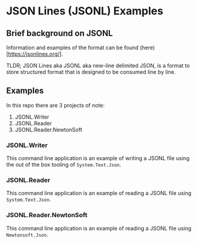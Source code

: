 # JSON Lines (JSONL) Examples

## Brief background on JSONL
Information and examples of the format can be found (here)[https://jsonlines.org/].

TLDR; JSON Lines aka JSONL aka new-line delimited JSON, is a format to store structured format that is designed to be consumed line by line.

## Examples

In this repo there are 3 projects of note:
1. JSONL.Writer
1. JSONL.Reader
1. JSONL.Reader.NewtonSoft

### JSONL.Writer
This command line application is an example of writing a JSONL file using the out of the box tooling of `System.Text.Json`.

### JSONL.Reader
This command line application is an example of reading a JSONL file using `System.Text.Json`.

### JSONL.Reader.NewtonSoft
This command line application is an example of reading a JSONL file using `Newtonsoft.Json`.